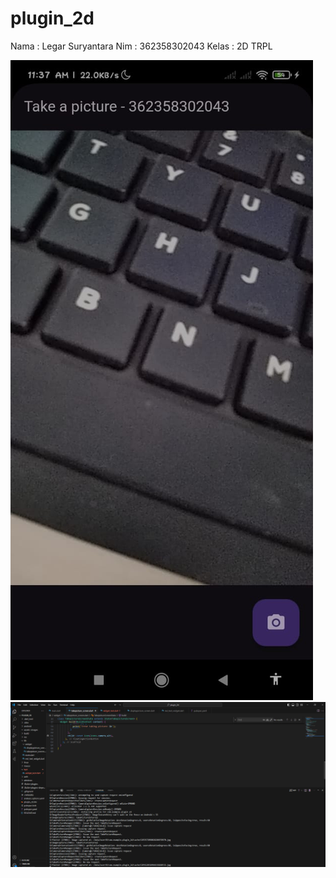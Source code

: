 # plugin_2d

Nama : Legar Suryantara
Nim : 362358302043
Kelas : 2D TRPL

![screensoot plugin camera](assets/images/001.jpg)
![screensoot plugin camera](assets/images/002.png)
